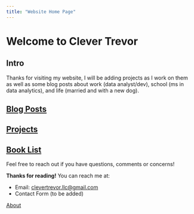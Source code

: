 ```yaml
---
title: "Website Home Page"
---
```


# **Welcome to Clever Trevor**

## Intro
Thanks for visiting my website, I will be adding projects as I work on them as well as some blog posts about work (data analyst/dev), school (ms in data analytics), and life (married and with a new dog).

## [Blog Posts](clevertrevor.me/Blog/index.html)


## [Projects](clevertrevor.me/Projects/index.html)


## [Book List](clevertrevor.me/Book_List/index.html)


Feel free to reach out if you have questions, comments or concerns!

**Thanks for reading!**
You can reach me at:
- Email: clevertrevor.llc@gmail.com
- Contact Form (to be added)

[About](http://clevertrevor.me/about.html)
